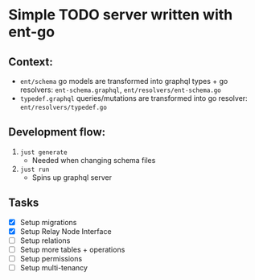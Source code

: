# Simple TODO server written with ent-go

## Context:

- `ent/schema` go models are transformed into graphql types + go resolvers: `ent-schema.graphql`, `ent/resolvers/ent-schema.go`
- `typedef.graphql` queries/mutations are transformed into go resolver: `ent/resolvers/typedef.go`

## Development flow:

1. `just generate`
   - Needed when changing schema files
2. `just run`
   - Spins up graphql server


## Tasks
- [x] Setup migrations
- [x] Setup Relay Node Interface
- [ ] Setup relations
- [ ] Setup more tables + operations
- [ ] Setup permissions
- [ ] Setup multi-tenancy